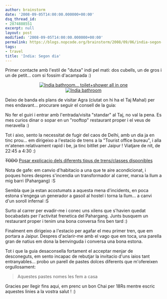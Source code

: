 ```yaml
---
author: brainstorm
date: '2008-09-05T14:00:00.000000+00:00'
dsq_thread_id:
- 2874888551
excerpt: null
layout: post
modified: '2008-09-05T14:00:00.000000+00:00'
permalink: https://blogs.nopcode.org/brainstorm/2008/09/06/india-segon-dia/
tags:
- travel
title: 'India: Segon dia'
---
```


Primer contacte amb l'estil de "dutxa" indi pel mati: dos cubells, un de gros i un de petit... com si fossim d'acampada :) 

<div class='flickr_photo'>
  <center>
    <a href="https://www.flickr.com/photos/rvalls/2903618535/" title="India bathroom... toilet+shower all in one" target="_blank" class="flickr-image aligncenter"><img src="http://farm4.static.flickr.com/3246/2903618535_e08f1baa60_m.jpg" alt="India bathroom... toilet+shower all in one" class="" /></a>
  </center>
</div>

<div class='flickr_photo'>
  <center>
    <a href="https://www.flickr.com/photos/rvalls/2904401254/" title="India bathroom" target="_blank" class="flickr-image aligncenter"><img src="http://farm4.static.flickr.com/3201/2904401254_5ec33b46f7_m.jpg" alt="India bathroom" class="" /></a>
  </center>
</div>

Deixo de banda els plans de visitar Agra (ciutat on hi ha el Taj Mahal) per mes endavant... procurare seguir el consell de la guia:

No fer el guiri i entrar amb l'entrada/visita "standar" al Taj, no val la pena. Es mes curios dinar o sopar en un "rooftop" restaurant proper i el veus de meravella :) 

<!--more-->

Tot i aixo, sento la necessitat de fugir del caos de Delhi, amb un dia ja en tinc prou... em dirigeixo a l'estacio de trens a la "Tourist office bureau", i alla m'atenen relativament rapid i be, ja tinc bitllet per Jaipur ! Viatjare de nit, de 22:45 a 4:30 :) 

<strike>TODO</strike> [Posar explicacio dels diferents tipus de trens/classes disponibles][1]

Nota de gafe: em canvio d'habitacio a una que te aire acondicionat, i poques hores despres s'incendia un transformador al carrer, marxa la llum a mig barri (Pahargang) :S

Sembla que ja estan acostumats a aquesta mena d'incidents, en poca estona s'engega un generador a gasoil al hostel i torna la llum... a canvi d'un soroll infernal :S

Surto al carrer per evadir-me i conec uns xilens que s'havien quedat bocabadats per l'activitat frenetica del Pahargang. Junts busquem un restaurant proper i tenim una bona conversa fins ben tard :) 

Finalment em dirigeixo a l'estacio per agafar el meu primer tren, que em portara a Jaipur. Despres d'aclarir-me amb el vago que em toca, una parella gran de natius em dona la benvinguda i conversa una bona estona.

Tot i que la guia desaconsella fortament el acceptar menjar de desconeguts, em sento incapac de rebutjar la invitacio d'uns iaios tant entranyables... probo un parell de pastes dolces diferents que m'ofereixen orgullosament:

> Aquestes pastes nomes les fem a casa

Gracies per llegir fins aqui, em prenc un bon Chai per 18Rs mentre escric aquestes linies a la vostra salut ! :)

 [1]: https://www.indiamike.com/india/indian-railways-f10/understanding-reservation-forms-t7485/